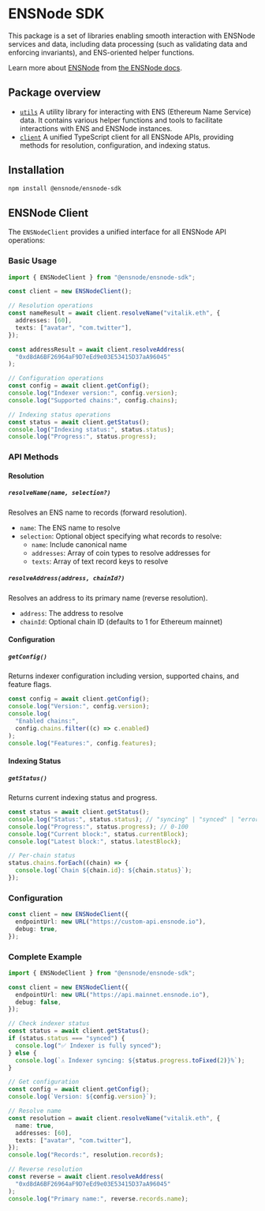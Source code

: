 # ENSNode SDK

This package is a set of libraries enabling smooth interaction with ENSNode services and data, including data processing (such as validating data and enforcing invariants), and ENS-oriented helper functions.

Learn more about [ENSNode](https://ensnode.io/) from [the ENSNode docs](https://ensnode.io/docs/).

## Package overview

- [`utils`](utils) A utility library for interacting with ENS (Ethereum Name Service) data. It contains various helper functions and tools to facilitate interactions with ENS and ENSNode instances.
- [`client`](src/client.ts) A unified TypeScript client for all ENSNode APIs, providing methods for resolution, configuration, and indexing status.

## Installation

```bash
npm install @ensnode/ensnode-sdk
```

## ENSNode Client

The `ENSNodeClient` provides a unified interface for all ENSNode API operations:

### Basic Usage

```typescript
import { ENSNodeClient } from "@ensnode/ensnode-sdk";

const client = new ENSNodeClient();

// Resolution operations
const nameResult = await client.resolveName("vitalik.eth", {
  addresses: [60],
  texts: ["avatar", "com.twitter"],
});

const addressResult = await client.resolveAddress(
  "0xd8dA6BF26964aF9D7eEd9e03E53415D37aA96045"
);

// Configuration operations
const config = await client.getConfig();
console.log("Indexer version:", config.version);
console.log("Supported chains:", config.chains);

// Indexing status operations
const status = await client.getStatus();
console.log("Indexing status:", status.status);
console.log("Progress:", status.progress);
```

### API Methods

#### Resolution

##### `resolveName(name, selection?)`

Resolves an ENS name to records (forward resolution).

- `name`: The ENS name to resolve
- `selection`: Optional object specifying what records to resolve:
  - `name`: Include canonical name
  - `addresses`: Array of coin types to resolve addresses for
  - `texts`: Array of text record keys to resolve

##### `resolveAddress(address, chainId?)`

Resolves an address to its primary name (reverse resolution).

- `address`: The address to resolve
- `chainId`: Optional chain ID (defaults to 1 for Ethereum mainnet)

#### Configuration

##### `getConfig()`

Returns indexer configuration including version, supported chains, and feature flags.

```typescript
const config = await client.getConfig();
console.log("Version:", config.version);
console.log(
  "Enabled chains:",
  config.chains.filter((c) => c.enabled)
);
console.log("Features:", config.features);
```

#### Indexing Status

##### `getStatus()`

Returns current indexing status and progress.

```typescript
const status = await client.getStatus();
console.log("Status:", status.status); // "syncing" | "synced" | "error"
console.log("Progress:", status.progress); // 0-100
console.log("Current block:", status.currentBlock);
console.log("Latest block:", status.latestBlock);

// Per-chain status
status.chains.forEach((chain) => {
  console.log(`Chain ${chain.id}: ${chain.status}`);
});
```

### Configuration

```typescript
const client = new ENSNodeClient({
  endpointUrl: new URL("https://custom-api.ensnode.io"),
  debug: true,
});
```

### Complete Example

```typescript
import { ENSNodeClient } from "@ensnode/ensnode-sdk";

const client = new ENSNodeClient({
  endpointUrl: new URL("https://api.mainnet.ensnode.io"),
  debug: false,
});

// Check indexer status
const status = await client.getStatus();
if (status.status === "synced") {
  console.log("✅ Indexer is fully synced");
} else {
  console.log(`⚠️ Indexer syncing: ${status.progress.toFixed(2)}%`);
}

// Get configuration
const config = await client.getConfig();
console.log(`Version: ${config.version}`);

// Resolve name
const resolution = await client.resolveName("vitalik.eth", {
  name: true,
  addresses: [60],
  texts: ["avatar", "com.twitter"],
});
console.log("Records:", resolution.records);

// Reverse resolution
const reverse = await client.resolveAddress(
  "0xd8dA6BF26964aF9D7eEd9e03E53415D37aA96045"
);
console.log("Primary name:", reverse.records.name);
```
